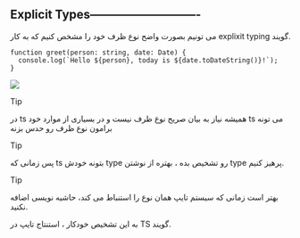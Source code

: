 ## **Explicit Types—————————-**

می تونیم بصورت واضح نوع ظرف خود را مشخص کنیم که به کار explixit typing گویند.

```tsx
function greet(person: string, date: Date) {
  console.log(`Hello ${person}, today is ${date.toDateString()}!`);
}
```

![](Pasted%20image%2020240410125213.png)

>[!tip]
>در ts همیشه نیاز به بیان صریح نوع ظرف نیست و در بسیاری از موارد خود ts می تونه برامون نوع ظرف رو حدس بزنه

>[!tip]
>پس زمانی که ts بتونه خودش type رو تشخیص بده ، بهتره از نوشتن type پرهیز کنیم.

>[!tip]
>بهتر است زمانی که سیستم تایپ همان نوع را استنباط می کند، حاشیه نویسی اضافه نکنید.

به این تشخیص خودکار ، استنتاج تایپ در TS گویند.